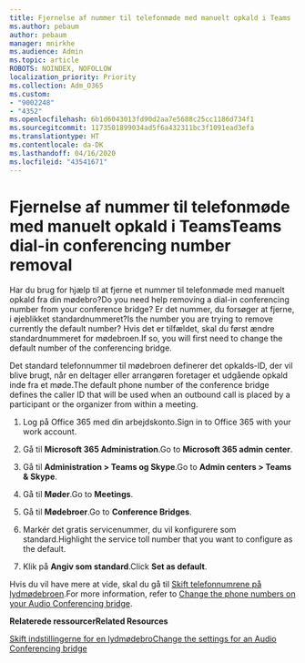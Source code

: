 ```yaml
---
title: Fjernelse af nummer til telefonmøde med manuelt opkald i Teams
ms.author: pebaum
author: pebaum
manager: mnirkhe
ms.audience: Admin
ms.topic: article
ROBOTS: NOINDEX, NOFOLLOW
localization_priority: Priority
ms.collection: Adm_O365
ms.custom:
- "9002248"
- "4352"
ms.openlocfilehash: 6b1d6043013fd90d2aa7e5688c25cc1186d734f1
ms.sourcegitcommit: 1173501899034ad5f6a432311bc3f1091ead3efa
ms.translationtype: HT
ms.contentlocale: da-DK
ms.lasthandoff: 04/16/2020
ms.locfileid: "43541671"
---
```

# <a name="teams-dial-in-conferencing-number-removal"></a><span data-ttu-id="bfea8-102">Fjernelse af nummer til telefonmøde med manuelt opkald i Teams</span><span class="sxs-lookup"><span data-stu-id="bfea8-102">Teams dial-in conferencing number removal</span></span>

<span data-ttu-id="bfea8-103">Har du brug for hjælp til at fjerne et nummer til telefonmøde med manuelt opkald fra din mødebro?</span><span class="sxs-lookup"><span data-stu-id="bfea8-103">Do you need help removing a dial-in conferencing number from your conference bridge?</span></span> <span data-ttu-id="bfea8-104">Er det nummer, du forsøger at fjerne, i øjeblikket standardnummeret?</span><span class="sxs-lookup"><span data-stu-id="bfea8-104">Is the number you are trying to remove currently the default number?</span></span> <span data-ttu-id="bfea8-105">Hvis det er tilfældet, skal du først ændre standardnummeret for mødebroen.</span><span class="sxs-lookup"><span data-stu-id="bfea8-105">If so, you will first need to change the default number of the conferencing bridge.</span></span>

<span data-ttu-id="bfea8-106">Det standard telefonnummer til mødebroen definerer det opkalds-ID, der vil blive brugt, når en deltager eller arrangøren foretager et udgående opkald inde fra et møde.</span><span class="sxs-lookup"><span data-stu-id="bfea8-106">The default phone number of the conference bridge defines the caller ID that will be used when an outbound call is placed by a participant or the organizer from within a meeting.</span></span>

1. <span data-ttu-id="bfea8-107">Log på Office 365 med din arbejdskonto.</span><span class="sxs-lookup"><span data-stu-id="bfea8-107">Sign in to Office 365 with your work account.</span></span>

2. <span data-ttu-id="bfea8-108">Gå til **Microsoft 365 Administration**.</span><span class="sxs-lookup"><span data-stu-id="bfea8-108">Go to **Microsoft 365 admin center**.</span></span>

3. <span data-ttu-id="bfea8-109">Gå til **Administration > Teams og Skype**.</span><span class="sxs-lookup"><span data-stu-id="bfea8-109">Go to **Admin centers > Teams & Skype**.</span></span>

4. <span data-ttu-id="bfea8-110">Gå til **Møder**.</span><span class="sxs-lookup"><span data-stu-id="bfea8-110">Go to **Meetings**.</span></span>

5. <span data-ttu-id="bfea8-111">Gå til **Mødebroer**.</span><span class="sxs-lookup"><span data-stu-id="bfea8-111">Go to **Conference Bridges**.</span></span>

6. <span data-ttu-id="bfea8-112">Markér det gratis servicenummer, du vil konfigurere som standard.</span><span class="sxs-lookup"><span data-stu-id="bfea8-112">Highlight the service toll number that you want to configure as the default.</span></span>

7. <span data-ttu-id="bfea8-113">Klik på **Angiv som standard**.</span><span class="sxs-lookup"><span data-stu-id="bfea8-113">Click **Set as default**.</span></span>

<span data-ttu-id="bfea8-114">Hvis du vil have mere at vide, skal du gå til [Skift telefonnumrene på lydmødebroen](https://docs.microsoft.com/microsoftteams/change-the-phone-numbers-on-your-audio-conferencing-bridge).</span><span class="sxs-lookup"><span data-stu-id="bfea8-114">For more information, refer to [Change the phone numbers on your Audio Conferencing bridge](https://docs.microsoft.com/microsoftteams/change-the-phone-numbers-on-your-audio-conferencing-bridge).</span></span>

<span data-ttu-id="bfea8-115">**Relaterede ressourcer**</span><span class="sxs-lookup"><span data-stu-id="bfea8-115">**Related Resources**</span></span>

[<span data-ttu-id="bfea8-116">Skift indstillingerne for en lydmødebro</span><span class="sxs-lookup"><span data-stu-id="bfea8-116">Change the settings for an Audio Conferencing bridge</span></span>](https://docs.microsoft.com/microsoftteams/change-the-settings-for-an-audio-conferencing-bridge)
